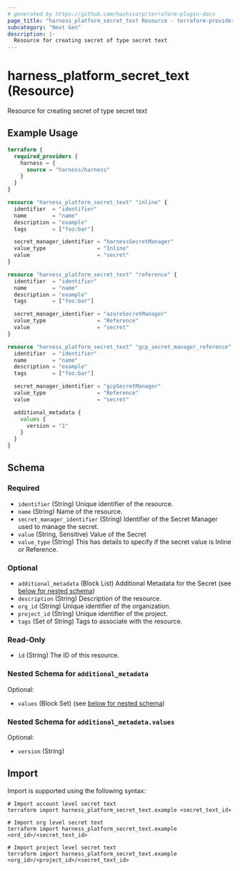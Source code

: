 ```yaml
---
# generated by https://github.com/hashicorp/terraform-plugin-docs
page_title: "harness_platform_secret_text Resource - terraform-provider-harness"
subcategory: "Next Gen"
description: |-
  Resource for creating secret of type secret text
---
```


# harness_platform_secret_text (Resource)

Resource for creating secret of type secret text

## Example Usage

```terraform
terraform {
  required_providers {
    harness = {
      source = "harness/harness"
    }
  }
}

resource "harness_platform_secret_text" "inline" {
  identifier  = "identifier"
  name        = "name"
  description = "example"
  tags        = ["foo:bar"]

  secret_manager_identifier = "harnessSecretManager"
  value_type                = "Inline"
  value                     = "secret"
}

resource "harness_platform_secret_text" "reference" {
  identifier  = "identifier"
  name        = "name"
  description = "example"
  tags        = ["foo:bar"]

  secret_manager_identifier = "azureSecretManager"
  value_type                = "Reference"
  value                     = "secret"
}

resource "harness_platform_secret_text" "gcp_secret_manager_reference" {
  identifier  = "identifier"
  name        = "name"
  description = "example"
  tags        = ["foo:bar"]

  secret_manager_identifier = "gcpSecretManager"
  value_type                = "Reference"
  value                     = "secret"

  additional_metadata {
    values {
      version = "1"
    }
  }
}
```

<!-- schema generated by tfplugindocs -->
## Schema

### Required

- `identifier` (String) Unique identifier of the resource.
- `name` (String) Name of the resource.
- `secret_manager_identifier` (String) Identifier of the Secret Manager used to manage the secret.
- `value` (String, Sensitive) Value of the Secret
- `value_type` (String) This has details to specify if the secret value is Inline or Reference.

### Optional

- `additional_metadata` (Block List) Additional Metadata for the Secret (see [below for nested schema](#nestedblock--additional_metadata))
- `description` (String) Description of the resource.
- `org_id` (String) Unique identifier of the organization.
- `project_id` (String) Unique identifier of the project.
- `tags` (Set of String) Tags to associate with the resource.

### Read-Only

- `id` (String) The ID of this resource.

<a id="nestedblock--additional_metadata"></a>
### Nested Schema for `additional_metadata`

Optional:

- `values` (Block Set) (see [below for nested schema](#nestedblock--additional_metadata--values))

<a id="nestedblock--additional_metadata--values"></a>
### Nested Schema for `additional_metadata.values`

Optional:

- `version` (String)

## Import

Import is supported using the following syntax:

```shell
# Import account level secret text
terraform import harness_platform_secret_text.example <secret_text_id>

# Import org level secret text
terraform import harness_platform_secret_text.example <ord_id>/<secret_text_id>

# Import project level secret text
terraform import harness_platform_secret_text.example <org_id>/<project_id>/<secret_text_id>
```

